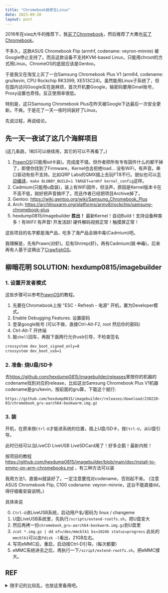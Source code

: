 ```yaml
---
title: "Chromebook装原生Linux"
date: 2023-09-28
layout: post
---
```


2016年在xiaq大牛的推荐下，我[买了Chromebook](http://scateu.me/2016/10/09/chromebook-rocks.html)，然后推荐了大鹰也[买了Chromebook](https://bigeagle.me/2017/02/ASUS-chromebook-flip/)。

不多久，这款ASUS Chromebook Flip (armhf, codename: veyron-minnie) 被Google停止支持了。而且这款设备不支持KVM-based Linux，只能用chroot的方式用Linux。ChromeOS的底层应该是Gentoo。

于是我又在淘宝上买了一台Samsung Chromebook Plus V1 (arm64, codename: gru/kevin, CPU Rockchip RK3399, XE513C24)。虽然能用Linux子系统了，但在国内访问Google实在是麻烦，首次开机要Google，输密码要用Gmail账号，Proxy设置也奇怪。反正使用率很低。

特别是，这只Samsung Chromebook Plus在昨天被Google下达最后一次安全更新。不爽。于是花了一天一夜时间装好了Linux。


先说过程，再说结论。

## 先一天一夜试了这几个海鲜项目

(这几条路，1和5可以继续用，其它的可以不再看了。)

1. [PrawnOS](https://github.com/SolidHal/PrawnOS)(只能用sd卡装)。完成度不错。但作者把所有专有固件什么的都干掉了，即使你找到了Firmware，Kernel也会拒绝load... 没有WiFi，有声音。串口驱动有些不支持。比如QRP Labs的QMX插上去玩FT8不行。貌似也可以[手动编译](https://github.com/SolidHal/PrawnOS/issues/282)，`make BLOBBY_BUILD=1 TARGET=armhf kernel_config`这样。
2. Cadmium(只能用u盘装)，装上有WiFi固件，但没声，原因是Kernel版本卡在不高不低，刚好把声音搞坏了。而且作者已经把项目Archive掉了。
3. Gentoo: <https://wiki.gentoo.org/wiki/Samsung_Chromebook_Plus>
4. Arch: <https://archlinuxarm.org/platforms/armv8/rockchip/samsung-chromebook-plus>
5. hexdump0815/imagebuilder  **胜出！** 最新Kernel！自动Build！支持设备种类多！有WiFi! 有声音! 开发活跃! 硬件解码视频正常！触摸屏正常！

这些项目的名字都是海产品，吃多了海产品会镉中毒(Cadmium)吧。

我理解是，先有Prawn(对虾)。后有Shrimp(虾)，再有Cadmium(镉 <del>中毒</del>)，后来再有人基于这俩出了[CrawfishOS](https://github.com/austin987/crawfishos
)。

## 柳暗花明 SOLUTION: hexdump0815/imagebuilder

### 1. 设置开发者模式

这些步骤可以参考[PrawnOS](https://github.com/SolidHal/PrawnOS)的教程。

1. 先要在Chromebook上按 "ESC - Refresh - 电源" 开机，置为Developer模式。
2. Enable Debugging Features.  设置密码
3. 登录google账号 (可以不做，直接Ctrl-Alt-F2, root 然后你的密码)
4. Ctrl-Alt-T  开终端
5. 敲`shell`回车，再敲下面两行允许usb引导，不检查签名

```bash
crossystem dev_boot_signed_only=0
crossystem dev_boot_usb=1
```

### 2. 准备: 烧U盘/SD卡

去<https://github.com/hexdump0815/imagebuilder/releases>里按你的机器的codename找到对应的release，比如这台Samsung Chromebook Plus V1机器codename是gru/kevin，按前面的gru算，下载这个就行:

`https://github.com/hexdump0815/imagebuilder/releases/download/230220-03/chromebook_gru-aarch64-bookworm.img.gz`

### 3. 装

开机，在原来按`Ctrl-D`才能进系统的位置，插上U盘/SD卡，按`Ctrl-U`，从U盘引导。

此时已经可以当LiveCD LiveUSB LiveSDCard用了！好多企鹅！最新内核！

按项目的教程 <https://github.com/hexdump0815/imagebuilder/blob/main/doc/install-to-emmc-on-arm-chromebooks.md> ，有三种方法可以装

我用方法1，直接`dd`就装好了。一定注意要找对codename，否则起不来。
(注意ASUS Chromebook Flip,  C100 codename: veyron-minnie，这台不能直接dd，得仔细看安装说明。)

具体来说

0. `Ctrl-U`进LiveUSB系统，启动用户名/密码为 linux / changeme
1. U盘LiveUSB系统里，先执行`/scripts/extend-rootfs.sh`，把U盘变大
2. 然后再拷一份`chromebook_gru-aarch64-bookworm.img.gz`到U盘里
3. `zcat *.img.gz | dd of=/dev/mmcblk1 bs=1024k status=progress` 此处的`mmcblk1`可以由`fdisk -l`看出，21GB左右。
4. 写完eMMC后，重启，启动按Ctrl-D引导。(每次都要)
5. eMMC系统进去之后，再执行一下`/script/extend-rootfs.sh`，把eMMC撑大。



## REF


<details markdown="1"><summary>随手记的比较乱，也放这里备用吧。</summary>
```
    armhf cpu:
        Asus C201 (C201P) (C201PA) (veyron-speedy)
        Asus C100 (veyron-minnie)   — cyxu
        BETA Asus Chromebit CS10 (veyron-mickey)
    arm64 cpu:
        BETA Samsung Chromebook Plus V1 (XE513C24) (gru-kevin)
        ALPHA Asus C101p (gru-bob)

-----
Samsung Chromebook Plus

https://github.com/hexdump0815/imagebuilder/blob/main/systems/chromebook_gru/readme.md
https://github.com/Maccraft123/Cadmium/releases
https://tuxphones.com/cadmium-linux-for-chromebooks/

声卡:
    https://archlinuxarm.org/platforms/armv8/rockchip/samsung-chromebook-plus
    关键词:  rk3399-gru-sound 
    https://github.com/thesofproject/linux/pull/3681
    cd /usr/share/alsa/ucm2; sudo mv rk3399-gru-soun rk3399-gru-sound

Sound seems to be broken on all kernels above 5.10, so the only solution is to downgrade to that one following my example.
https://github.com/MichaIng/DietPi/issues/5337


编WIFI:
https://github.com/SolidHal/PrawnOS/issues/282
Did you build PrawnOS with the bobby kernel option or did you compile the non-free kernel independently to use with PrawnOS?

需要WiFi Firmware: 88W8997.bin
https://git.lsd.cat/g/PrawnOS-nonfree   这个Build可能可行

make BLOBBY_BUILD=1 TARGET=armhf kernel_config	
https://github.com/SolidHal/PrawnOS#dependencies
https://github.com/SolidHal/PrawnOS/issues/282

C100PA:
https://gist.github.com/kapilhp/01c3e8fc24d938eeaa45c1c2ab02eaaa
https://github.com/SolidHal/PrawnOS
https://github.com/austin987/crawfishos

gru 	kevin 	Samsung 	Chromebook Plus V1 	Convertible laptop 	eDP 	No 	4GB 		atmel-mxt-ts 	atmel-mxt-ts 	? / mwifiex-pcie 		No
veyron 	minnie 	Asus 	C100PA 	Convertible laptop 	1280x800 eDP 	No 	2-4GB 	16-32GB 			BCM4354 SDIO / brcmfmac 		No 	

After rebooting/powering on, at the 'OS verification is off' screen, press 'CTRL' + 'U' to boot from USB/SD. Or 'CTRL' + 'D' to boot from the internal emmc.

Make sure the device is in developer mode. Open the terminal window by pressing Ctrl + Alt + F2. Log in as root . Type the default password test0000, or the custom password you set previously.


The device you inserted does not contain chrome os:
> Next time you see the missing or damaged screen press the tab key. 

```
</details>

## 小结

Chromebook原生Linux: 进developer模式，`Ctrl-U`引导进U盘系统，hexdump0815/imagebuilder牛。

可惜bigeagle和[fugoes](https://blog.fugoes.xyz/2018/09/19/Notes-on-Chromebook.html)都把Chromebook卖掉了。<del> "就差一步啊，就差一步 ...." </del>

## 又及

当年有幸[见过一回](https://github.com/scateu/scateu.github.io/blob/master/images/with_rms.jpg?raw=true)Richard Matthew Stallman，当时没有理解他为什么若为自由故。现场貌似还有个哥们拿了台mba找他签名，RMS果然不签。

用了iPhone Android macbook越多，越觉得自由软件重要，起码不至于被强制报废。
